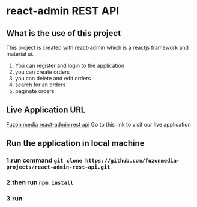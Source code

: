 # react-admin REST API

## What is the use of this project

This project is created with react-admin which is a reactjs framework
and material ui.
 
 1. You can register and login to the application
 2. you can create orders
 3. you can delete and edit orders
 4. search for an orders
 5. paginate orders



## Live Application URL
[Fuzon media react-admin rest api](https://www.google.com "Live Application Link")
Go to this link to visit our live application

## Run the application in local machine

  ### 1.run command `git clone https://github.com/fuzonmedia-projects/react-admin-rest-api.git`
  ### 2.then run `npm install`
  ### 3.run
